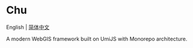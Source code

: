# Chu

English | [简体中文](./README.zh-CN.md)



A modern WebGIS framework built on UmiJS with Monorepo architecture.

